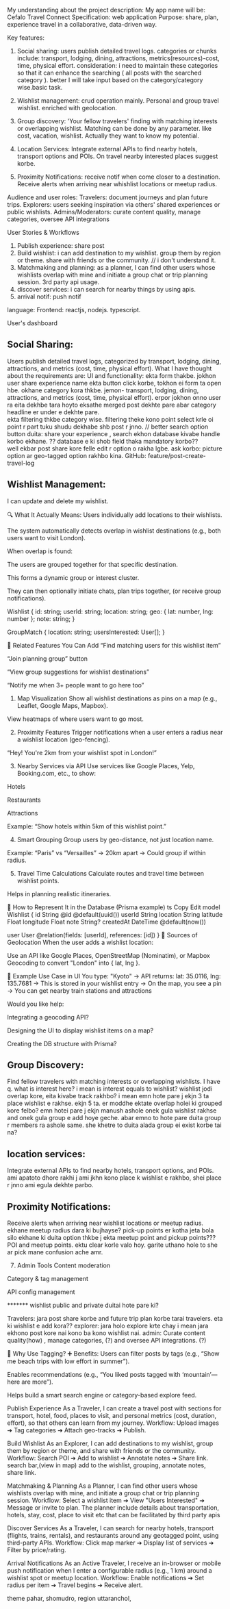 My understanding about the project description: 
My app name will be: Cefalo Travel Connect
Specification: web application
Purpose: share, plan, experience travel in a collaborative, data-driven way.

Key features: 
1. Social sharing: users publish detailed travel logs. categories or chunks include: transport, lodging, dining, attractions, metrics(resources)-cost, time, physical effort.
consideration: i need to maintain these categories so that it can enhance the searching ( all posts with the searched category ). better I will take input based on the category/category wise.basic task.

2. Wishlist management: crud operation mainly. Personal and group travel wishlist. enriched with geolocation.
   
3. Group discovery: 'Your fellow travelers' finding with matching interests or overlapping wishlist. Matching can be done by any parameter. like cost, vacation, wishlist. Actually they want to know my potential. 
4. Location Services: Integrate external APIs to find nearby hotels, transport options and POIs. On travel nearby interested places suggest korbe.
   
5. Proximity Notifications: receive notif when come closer to a destination. Receive alerts when arriving near whishlist locations or meetup radius. 

Audience and user roles:
Travelers: document journeys and plan future trips.
Explorers: users seeking inspiration via others' shared experiences or public wishlists.
Admins/Moderators: curate content quality, manage categories, oversee API integrations

User Stories & Workflows
1. Publish experience: share post
2. Build wishlist: i can add destination to my wishlist. group them by region or theme. share with friends or the community. // i don't understand it.
3. Matchmaking and planning: as a planner, I can find other users whose wishlists overlap with mine and initiate a group chat or trip planning session. 3rd party api usage.
4. discover services: i can search for nearby things by using apis.
5. arrival notif: push notif


language:
Frontend: reactjs, nodejs. typescript.


User's dashboard

Social Sharing: 
----------------


Users publish detailed travel logs, categorized by transport, lodging, dining, attractions, and metrics (cost, time, physical effort).
What I have thought about the requirements are: 
UI and functionality: 
ekta form thakbe. jokhon user share experience name ekta button click korbe, tokhon ei form ta open hbe. okhane category kora thkbe. jemon- transport, lodging, dining, attractions, and metrics (cost, time, physical effort). erpor jokhon onno user ra eita dekhbe tara hoyto eksathe merged post dekhte pare abar category headline er under e dekhte pare.  
ekta filtering thkbe category wise. filtering theke kono point select krle oi point r part tuku shudu dekhabe shb post r jnno. // better search option
button duita: share your experience , search
ekhon database kivabe handle korbo ekhane. ?? database e ki shob field thaka mandatory korbo??  
well ekbar post share kore felle edit r option o rakha lgbe. 
ask korbo: picture option ar geo-tagged option rakhbo kina. 
GitHub: feature/post-create-travel-log

Wishlist Management:
----------------------

I can update and delete my wishlist.

🔍 What It Actually Means:
Users individually add locations to their wishlists.

The system automatically detects overlap in wishlist destinations (e.g., both users want to visit London).

When overlap is found:

The users are grouped together for that specific destination.

This forms a dynamic group or interest cluster.

They can then optionally initiate chats, plan trips together, (or receive group notifications).

Wishlist {
  id: string;
  userId: string;
  location: string;
  geo: { lat: number, lng: number };
  note: string;
}

GroupMatch {
  location: string;
  usersInterested: User[];
}

🤝 Related Features You Can Add
“Find matching users for this wishlist item”

“Join planning group” button

“View group suggestions for wishlist destinations”

“Notify me when 3+ people want to go here too”


1. Map Visualization
Show all wishlist destinations as pins on a map (e.g., Leaflet, Google Maps, Mapbox).

View heatmaps of where users want to go most.

2. Proximity Features
Trigger notifications when a user enters a radius near a wishlist location (geo-fencing).

“Hey! You're 2km from your wishlist spot in London!”


3. Nearby Services via API
Use services like Google Places, Yelp, Booking.com, etc., to show:

Hotels

Restaurants

Attractions

Example: “Show hotels within 5km of this wishlist point.”

4. Smart Grouping
Group users by geo-distance, not just location name.

Example: “Paris” vs “Versailles” → 20km apart → Could group if within radius.


5. Travel Time Calculations
Calculate routes and travel time between wishlist points.

Helps in planning realistic itineraries.

🧱 How to Represent It in the Database (Prisma example)
ts
Copy
Edit
model Wishlist {
  id          String   @id @default(uuid())
  userId      String
  location    String
  latitude    Float
  longitude   Float
  note        String?
  createdAt   DateTime @default(now())

  user        User     @relation(fields: [userId], references: [id])
}
📌 Sources of Geolocation
When the user adds a wishlist location:

Use an API like Google Places, OpenStreetMap (Nominatim), or Mapbox Geocoding to convert "London" into { lat, lng }.

👀 Example Use Case in UI
You type: "Kyoto"
→ API returns:
lat: 35.0116, lng: 135.7681
→ This is stored in your wishlist entry
→ On the map, you see a pin
→ You can get nearby train stations and attractions

Would you like help:

Integrating a geocoding API?

Designing the UI to display wishlist items on a map?

Creating the DB structure with Prisma?



Group Discovery:
-----------------

Find fellow travelers with matching interests or overlapping wishlists. I have q. what is interest here? i mean is interest equals to wishlist? wishlist jodi overlap kore, eita kivabe track rakhbo? i mean emn hote pare j ekjn 3 ta place wishlist e rakhse. ekjn 5 ta. er moddhe ektate overlap holei ki grouped kore felbo? emn hotei pare j ekjn manush ashole onek gula wishlist rakhse and onek gula group e add hoye geche. abar emno to hote pare duita group r members ra ashole same. she khetre to duita alada group ei exist korbe tai na?




location services:
-------------------

Integrate external APIs to find nearby hotels, transport options, and POIs. ami apatoto dhore rakhi j ami jkhn kono place k wishlist e rakhbo, shei place r jnno ami egula dekhte parbo. 


Proximity Notifications: 
--------------------------

Receive alerts when arriving near wishlist locations or meetup radius. 
ekhane meetup radius dara ki bujhayse? pick-up points er kotha jeta bola silo ekhane ki duita option thkbe j ekta meetup point and pickup points??? 
POI and meetup points. ektu clear korle valo hoy. garite uthano hole to she ar pick mane confusion ache amr. 




7. Admin Tools
Content moderation

Category & tag management

API config management



******* wishlist public and private duitai hote pare ki?

Travelers: 
jara post share korbe and future trip plan korbe tarai travelers. eta ki wishlist e add kora??
explorer: 
jara holo explore krte chay i mean jara ekhono post kore nai kono ba kono wishlist nai. 
admin:
Curate content quality(how) , manage categories, (?) and oversee API integrations. (?)


🧠 Why Use Tagging?
➕ Benefits:
Users can filter posts by tags (e.g., “Show me beach trips with low effort in summer”).

Enables recommendations (e.g., “You liked posts tagged with ‘mountain’—here are more”).

Helps build a smart search engine or category-based explore feed.

Publish Experience
As a Traveler, I can create a travel post with sections for transport, hotel, food, places to visit, and personal metrics (cost, duration, effort), so that others can learn from my journey.
Workflow: Upload images ➔ Tag categories ➔ Attach geo-tracks ➔ Publish.

Build Wishlist
As an Explorer, I can add destinations to my wishlist, group them by region or theme, and share with friends or the community. 
Workflow: Search POI ➔ Add to wishlist ➔ Annotate notes ➔ Share link.
search bar,(view in map) add to the wishlist, grouping, annotate notes, share link. 

Matchmaking & Planning
As a Planner, I can find other users whose wishlists overlap with mine, and initiate a group chat or trip planning session.
Workflow: Select a wishlist item ➔ View "Users Interested" ➔ Message or invite to plan.
The planner include details about transportation, hotels, stay, cost, place to visit etc that can be facilitated by third party apis


Discover Services
As a Traveler, I can search for nearby hotels, transport (flights, trains, rentals), and restaurants around any geotagged point, using third-party APIs.
Workflow: Click map marker ➔ Display list of services ➔ Filter by price/rating.


Arrival Notifications
As an Active Traveler, I receive an in-browser or mobile push notification when I enter a configurable radius (e.g., 1 km) around a wishlist spot or meetup location.
Workflow: Enable notifications ➔ Set radius per item ➔ Travel begins ➔ Receive alert.





theme pahar, shomudro,
region uttaranchol,



